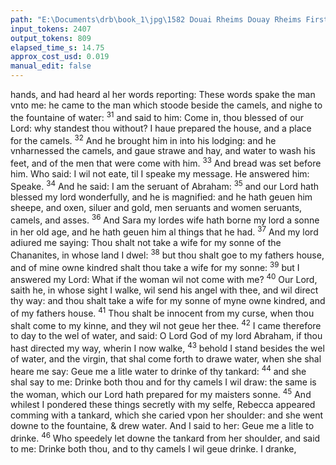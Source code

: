 ```yaml
---
path: "E:\Documents\drb\book_1\jpg\1582 Douai Rheims Douay Rheims First Edition  1 of 3 1609 Old Testament.pdf-100.jpg"
input_tokens: 2407
output_tokens: 809
elapsed_time_s: 14.75
approx_cost_usd: 0.019
manual_edit: false
---
```

hands, and had heard al her words reporting: These words
spake the man vnto me: he came to the man which stoode
beside the camels, and nighe to the fountaine of water:
<sup>31</sup> and said to him: Come in, thou blessed of our Lord: why
standest thou without? I haue prepared the house, and a
place for the camels. <sup>32</sup> And he brought him in into his
lodging: and he vnharnessed the camels, and gaue strawe
and hay, and water to wash his feet, and of the men that
were come with him. <sup>33</sup> And bread was set before him.
Who said: I wil not eate, til I speake my message. He answered him: Speake. <sup>34</sup> And he said: I am the seruant of
Abraham: <sup>35</sup> and our Lord hath blessed my lord wonderfully, and he is magnified: and he hath geuen him sheepe,
and oxen, siluer and gold, men seruants and women seruants,
camels, and asses. <sup>36</sup> And Sara my lordes wife hath borne
my lord a sonne in her old age, and he hath geuen him al
things that he had. <sup>37</sup> And my lord adiured me saying: Thou
shalt not take a wife for my sonne of the Chananites, in
whose land I dwel: <sup>38</sup> but thou shalt goe to my fathers house,
and of mine owne kindred shalt thou take a wife for my sonne:
<sup>39</sup> but I answered my Lord: What if the woman wil not
come with me? <sup>40</sup> Our Lord, saith he, in whose sight I
walke, wil send his angel with thee, and wil direct thy way:
and thou shalt take a wife for my sonne of myne owne
kindred, and of my fathers house. <sup>41</sup> Thou shalt be innocent
from my curse, when thou shalt come to my kinne, and
they wil not geue her thee. <sup>42</sup> I came therefore to day to
the wel of water, and said: O Lord God of my lord Abraham,
if thou hast directed my way, wherin I now walke, <sup>43</sup> behold I stand besides the wel of water, and the virgin, that
shal come forth to drawe water, when she shal heare me
say: Geue me a litle water to drinke of thy tankard: <sup>44</sup> and
she shal say to me: Drinke both thou and for thy camels I
wil draw: the same is the woman, which our Lord hath
prepared for my maisters sonne. <sup>45</sup> And whilest I pondered
these things secretly with my selfe, Rebecca appeared comming with a tankard, which she caried vpon her shoulder:
and she went downe to the fountaine, & drew water.
And I said to her: Geue me a litle to drinke. <sup>46</sup> Who speedely let downe the tankard from her shoulder, and said to
me: Drinke both thou, and to thy camels I wil geue drinke.
I dranke,